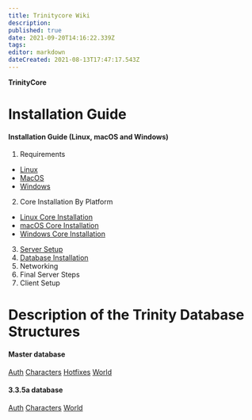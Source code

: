 ```yaml
---
title: Trinitycore Wiki
description: 
published: true
date: 2021-09-20T14:16:22.339Z
tags: 
editor: markdown
dateCreated: 2021-08-13T17:47:17.543Z
---
```


**TrinityCore**

# Installation Guide

#### Installation Guide (Linux, macOS and Windows)

1. Requirements 
- [Linux](/install/requirements/linux) 
- [MacOS](/install/requirements/macos)
- [Windows](/install/requirements/windows)
2. Core Installation By Platform
- [Linux Core Installation](/install/Core-Installation/linux-core-installation)
- [macOS Core Installation](/install/Core-Installation/macOS-core-installation)
- [Windows Core Installation](/install/Core-Installation/windows-core-installation)
3. [Server Setup](/install/Server-Setup)
4. [Database Installation](/install/Database-Installation)
5. Networking
6. Final Server Steps
7. Client Setup


# Description of the Trinity Database Structures
#### Master database
[Auth](/database/master/auth/home)
[Characters](/database/master/characters/home)
[Hotfixes](/database/master/hotfixes/home)
[World](/database/master/world/home)

#### 3.3.5a database
[Auth](/database/335/auth/home)
[Characters](/database/335/characters/home)
[World](/database/335/world/home)


